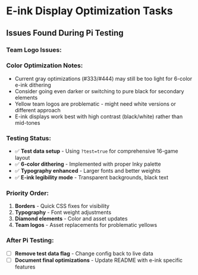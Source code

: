 # E-ink Display Optimization Tasks

## **Issues Found During Pi Testing**

### **Team Logo Issues:**

### **Color Optimization Notes:**

- Current gray optimizations (#333/#444) may still be too light for 6-color e-ink dithering
- Consider going even darker or switching to pure black for secondary elements
- Yellow team logos are problematic - might need white versions or different approach
- E-ink displays work best with high contrast (black/white) rather than mid-tones

### **Testing Status:**

- ✅ **Test data setup** - Using `?test=true` for comprehensive 16-game layout
- ✅ **6-color dithering** - Implemented with proper Inky palette
- ✅ **Typography enhanced** - Larger fonts and better weights
- ✅ **E-ink legibility mode** - Transparent backgrounds, black text

### **Priority Order:**

1. **Borders** - Quick CSS fixes for visibility
2. **Typography** - Font weight adjustments
3. **Diamond elements** - Color and asset updates
4. **Team logos** - Asset replacements for problematic yellows

### **After Pi Testing:**

- [ ] **Remove test data flag** - Change config back to live data
- [ ] **Document final optimizations** - Update README with e-ink specific features
